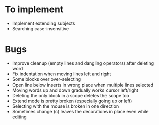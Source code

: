 # To implement

-   Implement extending subjects
-   Searching case-insensitive

# Bugs

-   Improve cleanup (empty lines and dangling operators) after deleting word
-   Fix indentation when moving lines left and right
-   Some blocks over over-selecting
-   Open line below inserts in wrong place when multiple lines selected
-   Moving words up and down gradually works cursor left/right
-   Deleting the only block in a scope deletes the scope too
-   Extend mode is pretty broken (especially going up or left)
-   Selecting with the mouse is broken in one direction
-   Sometimes change (c) leaves the decorations in place even while editing